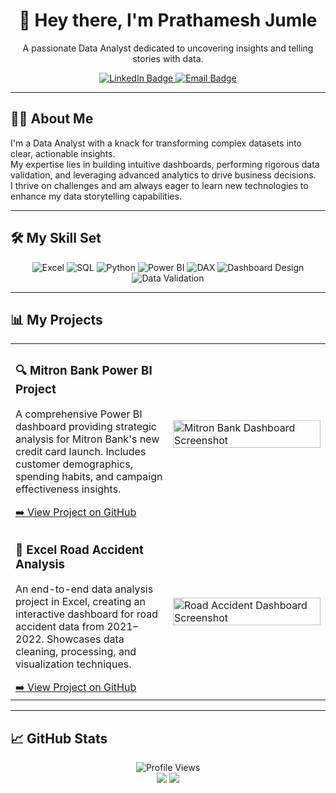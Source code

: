 <div align="center">

# 👋 Hey there, I'm Prathamesh Jumle  
A passionate Data Analyst dedicated to uncovering insights and telling stories with data.

<p>
  <a href="https://www.linkedin.com/in/prathamesh-jumle/" target="_blank">
    <img src="https://img.shields.io/badge/LinkedIn-0077B5?style=for-the-badge&logo=linkedin&logoColor=white" alt="LinkedIn Badge"/>
  </a>
  <a href="mailto:pjumale07@gmail.com">
    <img src="https://img.shields.io/badge/Email-D14836?style=for-the-badge&logo=gmail&logoColor=white" alt="Email Badge"/>
  </a>
</p>

</div>

---

## 👨‍💻 About Me

I'm a Data Analyst with a knack for transforming complex datasets into clear, actionable insights.  
My expertise lies in building intuitive dashboards, performing rigorous data validation, and leveraging advanced analytics to drive business decisions.  
I thrive on challenges and am always eager to learn new technologies to enhance my data storytelling capabilities.

---

## 🛠️ My Skill Set

<div align="center">

<img src="https://img.shields.io/badge/Microsoft_Excel-217346?style=for-the-badge&logo=microsoft-excel&logoColor=white" alt="Excel"/>
<img src="https://img.shields.io/badge/SQL-025E8C?style=for-the-badge&logo=microsoft-sql-server&logoColor=white" alt="SQL"/>
<img src="https://img.shields.io/badge/Python-3776AB?style=for-the-badge&logo=python&logoColor=white" alt="Python"/>
<img src="https://img.shields.io/badge/Power%20BI-F2C811?style=for-the-badge&logo=power-bi&logoColor=black" alt="Power BI"/>
<img src="https://img.shields.io/badge/DAX-666666?style=for-the-badge&logoColor=white" alt="DAX"/>
<img src="https://img.shields.io/badge/Dashboard%20Design-FF6F00?style=for-the-badge&logo=grafana&logoColor=white" alt="Dashboard Design"/>
<img src="https://img.shields.io/badge/Data%20Validation-4CAF50?style=for-the-badge&logo=checkmarx&logoColor=white" alt="Data Validation"/>

</div>

---

## 📊 My Projects

<table>
  <tr>
    <td width="50%">
      <h3>🔍 Mitron Bank Power BI Project</h3>
      <p>
        A comprehensive Power BI dashboard providing strategic analysis for Mitron Bank's new credit card launch.  
        Includes customer demographics, spending habits, and campaign effectiveness insights.
      </p>
      <a href="https://github.com/prathameshjumle/Mitron-Bank-PowerBI-Project" target="_blank">➡️ View Project on GitHub</a>
    </td>
    <td width="50%">
      <img src="https://user-images.githubusercontent.com/101831207/239923838-55726892-8a6a-4c60-8b54-68c772094c92.png" alt="Mitron Bank Dashboard Screenshot" width="100%"/>
    </td>
  </tr>
  <tr>
    <td width="50%">
      <h3>🚦 Excel Road Accident Analysis</h3>
      <p>
        An end-to-end data analysis project in Excel, creating an interactive dashboard for road accident data from 2021–2022.  
        Showcases data cleaning, processing, and visualization techniques.
      </p>
      <a href="https://github.com/prathameshjumle/Excel-Road-Accident-Analysis" target="_blank">➡️ View Project on GitHub</a>
    </td>
    <td width="50%">
      <img src="https://user-images.githubusercontent.com/101831207/239924614-9f83d734-a289-49e0-8308-5932598c281a.png" alt="Road Accident Dashboard Screenshot" width="100%"/>
    </td>
  </tr>
</table>

---

## 📈 GitHub Stats

<div align="center">
  <img src="https://komarev.com/ghpvc/?username=prathameshjumle&style=flat-square&color=blueviolet" alt="Profile Views"/>
  <br />
  <img src="https://github-readme-stats.vercel.app/api?username=prathameshjumle&show_icons=true&theme=dracula" />
  <img src="https://github-readme-streak-stats.herokuapp.com/?user=prathameshjumle&theme=dracula" />
</div>

